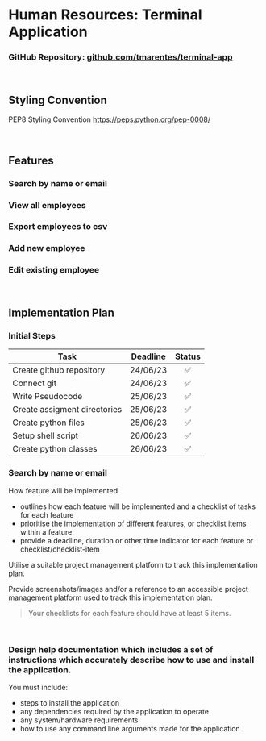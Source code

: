 # Human Resources: Terminal Application
### GitHub Repository: [github.com/tmarentes/terminal-app](https://github.com/TMarentes/terminal-app) 
<br>

## Styling Convention
PEP8 Styling Convention
https://peps.python.org/pep-0008/

<br>

## Features
### Search by name or email
### View all employees
### Export employees to csv
### Add new employee
### Edit existing employee

<br>

## Implementation Plan
### Initial Steps
|Task|Deadline|Status|
|----------------|:------:|:----:|
|Create github repository|  24/06/23      |  ✅  | 
|Connect git|  24/06/23      |  ✅  | 
|Write Pseudocode|  25/06/23      |  ✅  | 
|Create assigment directories|  25/06/23      |  ✅  | 
|Create python files|  25/06/23      |  ✅  | 
|Setup shell script|  26/06/23      |  ✅  | 
|Create python classes| 26/06/23       |  ✅  | 

### Search by name or email
How feature will be implemented


- outlines how each feature will be implemented and a checklist of tasks for each feature
- prioritise the implementation of different features, or checklist items within a feature
- provide a deadline, duration or other time indicator for each feature or checklist/checklist-item

Utilise a suitable project management platform to track this implementation plan.

Provide screenshots/images and/or a reference to an accessible project management platform used to track this implementation plan. 


> Your checklists for each feature should have at least 5 items.


<br>

### Design help documentation which includes a set of instructions which accurately describe how to use and install the application.

You must include:
- steps to install the application
- any dependencies required by the application to operate
- any system/hardware requirements
- how to use any command line arguments made for the application